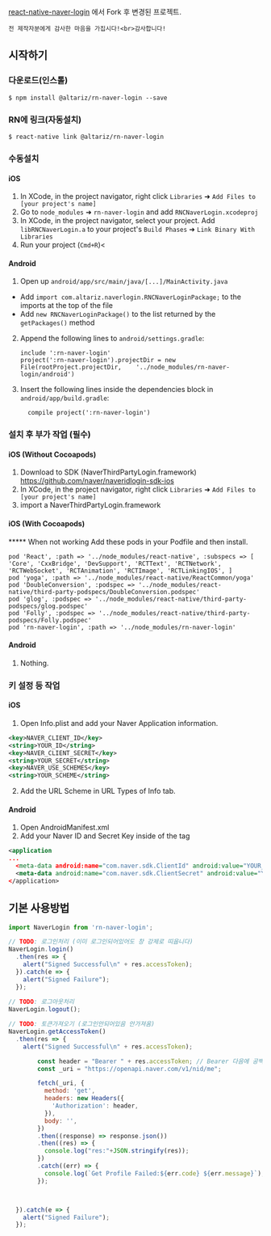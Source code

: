 
[react-native-naver-login](https://github.com/trabricks-react/react-native-naver-login) 에서 Fork 후 변경된 프로젝트. 

`전 제작자분에게 감사한 마음을 가집시다!<br>감사합니다!`

## 시작하기

### 다운로드(인스톨)
`$ npm install @altariz/rn-naver-login --save`

### RN에 링크(자동설치)

`$ react-native link @altariz/rn-naver-login`



### 수동설치

#### iOS

1. In XCode, in the project navigator, right click `Libraries` ➜ `Add Files to [your project's name]`
2. Go to `node_modules` ➜ `rn-naver-login` and add `RNCNaverLogin.xcodeproj`
3. In XCode, in the project navigator, select your project. Add `libRNCNaverLogin.a` to your project's `Build Phases` ➜ `Link Binary With Libraries`
4. Run your project (`Cmd+R`)<

#### Android

1. Open up `android/app/src/main/java/[...]/MainActivity.java`
  - Add `import com.altariz.naverlogin.RNCNaverLoginPackage;` to the imports at the top of the file
  - Add `new RNCNaverLoginPackage()` to the list returned by the `getPackages()` method
2. Append the following lines to `android/settings.gradle`:
  	```
  	include ':rn-naver-login'
  	project(':rn-naver-login').projectDir = new File(rootProject.projectDir, 	'../node_modules/rn-naver-login/android')
  	```
3. Insert the following lines inside the dependencies block in `android/app/build.gradle`:
  	```
      compile project(':rn-naver-login')
  	```
    


### 설치 후 부가 작업 (필수)

#### iOS (Without Cocoapods)

1. Download to SDK (NaverThirdPartyLogin.framework)
   https://github.com/naver/naveridlogin-sdk-ios
2. In XCode, in the project navigator, right click `Libraries` ➜ `Add Files to [your project's name]`
3. import a NaverThirdPartyLogin.framework

#### iOS (With Cocoapods)

***** When not working
Add these pods in your Podfile and then install.

```
pod 'React', :path => '../node_modules/react-native', :subspecs => [ 'Core', 'CxxBridge', 'DevSupport', 'RCTText', 'RCTNetwork', 'RCTWebSocket', 'RCTAnimation', 'RCTImage', 'RCTLinkingIOS', ]
pod 'yoga', :path => '../node_modules/react-native/ReactCommon/yoga'
pod 'DoubleConversion', :podspec => '../node_modules/react-native/third-party-podspecs/DoubleConversion.podspec'
pod 'glog', :podspec => '../node_modules/react-native/third-party-podspecs/glog.podspec'
pod 'Folly', :podspec => '../node_modules/react-native/third-party-podspecs/Folly.podspec'
pod 'rn-naver-login', :path => '../node_modules/rn-naver-login'
```

#### Android

1. Nothing.



### 키 설정 등 작업

#### iOS
1. Open Info.plist and add your Naver Application information.

```xml
<key>NAVER_CLIENT_ID</key>
<string>YOUR_ID</string>
<key>NAVER_CLIENT_SECRET</key>
<string>YOUR_SECRET</string>
<key>NAVER_USE_SCHEMES</key>
<string>YOUR_SCHEME</string>
```

2. Add the URL Scheme in URL Types of Info tab.

#### Android
1. Open AndroidManifest.xml
2. Add your Naver ID and Secret Key inside of the <application> tag
  
```xml
<application
...
  <meta-data android:name="com.naver.sdk.ClientId" android:value="YOUR_KEY"/> 
  <meta-data android:name="com.naver.sdk.ClientSecret" android:value="YOUR_KEY" /> 
</application>
```


## 기본 사용방법
```javascript
import NaverLogin from 'rn-naver-login';

// TODO: 로그인처리 (이미 로그인되어있어도 창 강제로 띠웁니다)
NaverLogin.login()
  .then(res => {
    alert("Signed Successful\n" + res.accessToken);
  }).catch(e => {
    alert("Signed Failure");
  });
  
// TODO: 로그아웃처리 
NaverLogin.logout();

// TODO: 토큰가져오기 (로그인안되어있음 안가져옴)
NaverLogin.getAccessToken()
  .then(res => {
    alert("Signed Successful\n" + res.accessToken);

        const header = "Bearer " + res.accessToken; // Bearer 다음에 공백 추가
        const _uri = "https://openapi.naver.com/v1/nid/me";

        fetch(_uri, { 
          method: 'get', 
          headers: new Headers({
            'Authorization': header,
          }), 
          body: '',
        }) 
        .then((response) => response.json())
        .then((res) => {
          console.log("res:"+JSON.stringify(res));
        })
        .catch((err) => {
          console.log(`Get Profile Failed:${err.code} ${err.message}`);
        });



  }).catch(e => {
    alert("Signed Failure");
  });

```
  
